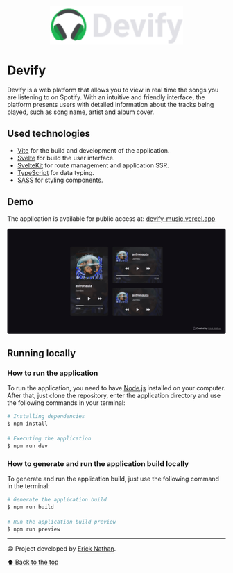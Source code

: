 <div align="center">
   <img src=".github/project-logo.svg" height="90">
</div>

# Devify
Devify is a web platform that allows you to view in real time the songs you are listening to on Spotify. With an intuitive and friendly interface, the platform presents users with detailed information about the tracks being played, such as song name, artist and album cover.

## Used technologies
- [Vite](https://vitejs.dev/) for the build and development of the application.
- [Svelte](https://svelte.dev/) for build the user interface.
- [SvelteKit](https://kit.svelte.dev/) for route management and application SSR.
- [TypeScript](https://www.typescriptlang.org/) for data typing.
- [SASS](https://sass-lang.com/) for styling components.

## Demo
The application is available for public access at: [devify-music.vercel.app](https://devify-music.vercel.app/)

![](./.github/project-screenshot.png)

## Running locally

### How to run the application
To run the application, you need to have [Node.js](https://nodejs.org/en/) installed on your computer. After that, just clone the repository, enter the application directory and use the following commands in your terminal:

```bash
# Installing dependencies
$ npm install

# Executing the application
$ npm run dev
```

### How to generate and run the application build locally
To generate and run the application build, just use the following command in the terminal:

```bash
# Generate the application build
$ npm run build

# Run the application build preview
$ npm run preview
```

---

😁 Project developed by [Erick Nathan](https://www.linkedin.com/in/ericknathan/).

[⬆ Back to the top](#devify)<br>